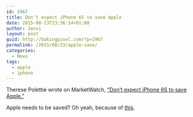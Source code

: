 ```yaml
---
id: 2967
title: Don’t expect iPhone 6S to save Apple
date: 2015-08-23T23:36:14+01:00
author: Jenxi
layout: post
guid: http://bakingpixel.com/?p=2967
permalink: /2015/08/23/apple-save/
categories:
  - News
tags:
  - apple
  - iphone
---
```

Therese Polettie wrote on MarketWatch, [&#8220;Don’t expect iPhone 6S to save Apple.&#8221;](http://www.marketwatch.com/story/dont-expect-iphone-6s-to-save-apple-2015-08-21)

Apple needs to be saved? Oh yeah, because of [this](http://bakingpixel.com/2015/08/apple-third-quarter/).